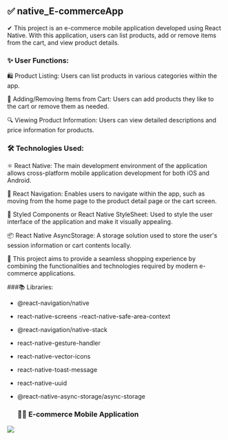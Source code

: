 ## ✅ native_E-commerceApp


✔ This project is an e-commerce mobile application developed using React Native. With this application, users can list products, add or remove items from the cart, and view product details.

### ✨ User Functions:

🛍️ Product Listing: Users can list products in various categories within the app.

🛒 Adding/Removing Items from Cart: Users can add products they like to the cart or remove them as needed.

🔍 Viewing Product Information: Users can view detailed descriptions and price information for products.

### 🛠 Technologies Used:

⚛️ React Native: The main development environment of the application allows cross-platform mobile application development for both iOS and Android.

🔗 React Navigation: Enables users to navigate within the app, such as moving from the home page to the product detail page or the cart screen.

💅 Styled Components or React Native StyleSheet: Used to style the user interface of the application and make it visually appealing.

📦 React Native AsyncStorage: A storage solution used to store the user's session information or cart contents locally.

📍 This project aims to provide a seamless shopping experience by combining the functionalities and technologies required by modern e-commerce applications.

###📚 Libraries:

- @react-navigation/native
- react-native-screens -react-native-safe-area-context
- @react-navigation/native-stack
- react-native-gesture-handler
- react-native-vector-icons
- react-native-toast-message
- react-native-uuid
- @react-native-async-storage/async-storage

  ### 📱🛒 E-commerce Mobile Application

![](./src/database/images/accessories/native_E-commerceApp.gif)
